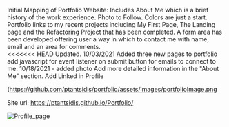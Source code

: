 Initial Mapping of Portfolio Website:
Includes About Me which is a brief history of the work experience. 
Photo to Follow.
Colors are just a start.
Portfolio links to my recent projects including My First Page, The Landing page and the Refactoring Project that has been completed.
A form area has been developed offering user a way in which to contact me with name, email and an area for comments.  
<<<<<<< HEAD
Updated. 10/03/2021
Added three new pages to portfolio
add javascript for event listener on submit button for emails to connect to me.
10/18/2021 - added photo
Add more detailed information in the "About Me" section.
Add Linked in Profile

(https://github.com/ptantsidis/portfolio/assets/images/portfolioImage.png

Site url: https://ptantsidis.github.io/Portfolio/


![Profile_page](https://user-images.githubusercontent.com/90045665/137849485-83b0caad-f522-4e14-bb26-8fab489de7c5.png)

